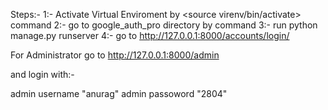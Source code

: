 Steps:-
1:- Activate Virtual Enviroment by <source virenv/bin/activate> command
2:- go to google_auth_pro directory by <cd google_auth_pro> command
3:- run python manage.py runserver
4:- go to http://127.0.0.1:8000/accounts/login/
 
For Administrator go to http://127.0.0.1:8000/admin

and login with:-

admin username "anurag"
admin passoword "2804"
